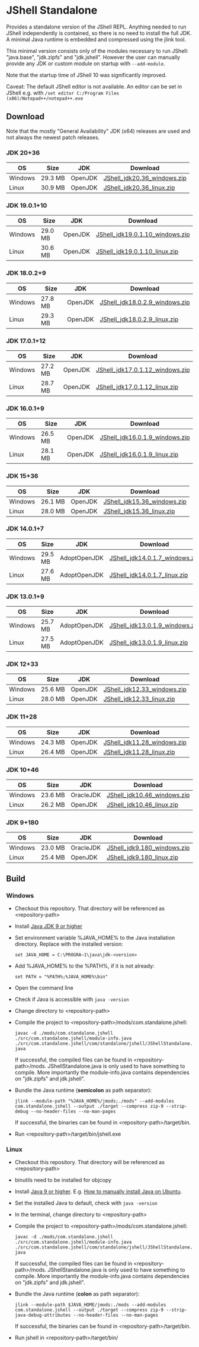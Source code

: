# JShell Standalone
Provides a standalone version of the JShell REPL. Anything needed to run JShell independently is contained, so there is no need to install the full JDK. A minimal Java runtime is embedded and compressed using the jlink tool.

This minimal version consists only of the modules necessary to run JShell: "java.base", "jdk.zipfs" and "jdk.jshell".
However the user can manually provide any JDK or custom module on startup with `--add-module`.

Note that the startup time of JShell 10 was significantly improved.

Caveat: The default JShell editor is not available. An editor can be set in JShell e.g. with `/set editor C:/Program Files (x86)/Notepad++/notepad++.exe`

## Download

Note that the mostly "General Availability" JDK (x64) releases are used and not always the newest patch releases.

### JDK 20+36

| OS | Size | JDK | Download |
| - | - | - | - |
| Windows | 29.3 MB | OpenJDK | [JShell_jdk20.36_windows.zip](https://github.com/shathor/JShellStandalone/releases/download/jdk-20%2B36/JShell_jdk20.36_windows.zip) |
| Linux | 30.9 MB | OpenJDK | [JShell_jdk20.36_linux.zip](https://github.com/shathor/JShellStandalone/releases/download/jdk-20%2B36/JShell_jdk20.36_linux.zip) |
### JDK 19.0.1+10

| OS | Size | JDK | Download |
| - | - | - | - |
| Windows | 29.0 MB | OpenJDK | [JShell_jdk19.0.1.10_windows.zip](https://github.com/shathor/JShellStandalone/releases/download/jdk-19.0.1%2B10/JShell_jdk19.0.1.10_windows.zip) |
| Linux | 30.6 MB | OpenJDK | [JShell_jdk19.0.1.10_linux.zip](https://github.com/shathor/JShellStandalone/releases/download/jdk-19.0.1%2B10/JShell_jdk19.0.1.10_linux.zip) |
### JDK 18.0.2+9

| OS | Size | JDK | Download |
| - | - | - | - |
| Windows | 27.8 MB | OpenJDK | [JShell_jdk18.0.2.9_windows.zip](https://github.com/shathor/JShellStandalone/releases/download/jdk-18.0.2%2B9/JShell_jdk18.0.2.9_windows.zip) |
| Linux | 29.3 MB | OpenJDK | [JShell_jdk18.0.2.9_linux.zip](https://github.com/shathor/JShellStandalone/releases/download/jdk-18.0.2%2B9/JShell_jdk18.0.2.9_linux.zip) |
### JDK 17.0.1+12

| OS | Size | JDK | Download |
| - | - | - | - |
| Windows | 27.2 MB | OpenJDK | [JShell_jdk17.0.1.12_windows.zip](https://github.com/shathor/JShellStandalone/releases/download/jdk-17.0.1%2B12/JShell_jdk17.0.1.12_windows.zip) |
| Linux | 28.7 MB | OpenJDK | [JShell_jdk17.0.1.12_linux.zip](https://github.com/shathor/JShellStandalone/releases/download/jdk-17.0.1%2B12/JShell_jdk17.0.1.12_linux.zip) |
### JDK 16.0.1+9

| OS | Size | JDK | Download |
| - | - | - | - |
| Windows | 26.5 MB | OpenJDK | [JShell_jdk16.0.1.9_windows.zip](https://github.com/shathor/JShellStandalone/releases/download/jdk-16.0.1%2B9/JShell_jdk16.0.1.9_windows.zip) |
| Linux | 28.1 MB | OpenJDK | [JShell_jdk16.0.1.9_linux.zip](https://github.com/shathor/JShellStandalone/releases/download/jdk-16.0.1%2B9/JShell_jdk16.0.1.9_linux.zip) |
### JDK 15+36

| OS | Size | JDK | Download |
| - | - | - | - |
| Windows | 26.1 MB | OpenJDK | [JShell_jdk15.36_windows.zip](https://github.com/shathor/JShellStandalone/releases/download/jdk-15%2B36/JShell_jdk15.36_windows.zip) |
| Linux | 28.0 MB | OpenJDK | [JShell_jdk15.36_linux.zip](https://github.com/shathor/JShellStandalone/releases/download/jdk-15%2B36/JShell_jdk15.36_linux.zip) |
### JDK 14.0.1+7

| OS | Size | JDK | Download |
| - | - | - | - |
| Windows | 29.5 MB | AdoptOpenJDK | [JShell_jdk14.0.1.7_windows.zip](https://github.com/shathor/JShellStandalone/releases/download/jdk-14.0.1%2B7/JShell_jdk14.0.1.7_windows.zip) |
| Linux | 27.6 MB | AdoptOpenJDK | [JShell_jdk14.0.1.7_linux.zip](https://github.com/shathor/JShellStandalone/releases/download/jdk-14.0.1%2B7/JShell_jdk14.0.1.7_linux.zip) |
### JDK 13.0.1+9

| OS | Size | JDK | Download |
| - | - | - | - |
| Windows | 25.7 MB | AdoptOpenJDK | [JShell_jdk13.0.1.9_windows.zip](https://github.com/shathor/JShellStandalone/releases/download/jdk-13.0.1%2B9/JShell_jdk13.0.1.9_windows.zip) |
| Linux | 27.5 MB | AdoptOpenJDK | [JShell_jdk13.0.1.9_linux.zip](https://github.com/shathor/JShellStandalone/releases/download/jdk-13.0.1%2B9/JShell_jdk13.0.1.9_linux.zip) |
### JDK 12+33

| OS | Size | JDK | Download |
| - | - | - | - |
| Windows | 25.6 MB | OpenJDK | [JShell_jdk12.33_windows.zip](https://github.com/shathor/JShellStandalone/releases/download/jdk-12%2B33/JShell_jdk12.33_windows.zip) |
| Linux | 28.0 MB | OpenJDK | [JShell_jdk12.33_linux.zip](https://github.com/shathor/JShellStandalone/releases/download/jdk-12%2B33/JShell_jdk12.33_linux.zip) |
### JDK 11+28

| OS | Size | JDK | Download |
| - | - | - | - |
| Windows | 24.3 MB | OpenJDK | [JShell_jdk11.28_windows.zip](https://github.com/shathor/JShellStandalone/releases/download/jdk-11%2B28/JShell_jdk11.28_windows.zip) |
| Linux | 26.4 MB | OpenJDK | [JShell_jdk11.28_linux.zip](https://github.com/shathor/JShellStandalone/releases/download/jdk-11%2B28/JShell_jdk11.28_linux.zip) |
### JDK 10+46

| OS | Size | JDK | Download |
| - | - | - | - |
| Windows | 23.6 MB | OracleJDK | [JShell_jdk10.46_windows.zip](https://github.com/shathor/JShellStandalone/releases/download/jdk-10%2B46/JShell_jdk10.46_windows.zip) |
| Linux | 26.2 MB | OpenJDK | [JShell_jdk10.46_linux.zip](https://github.com/shathor/JShellStandalone/releases/download/jdk-10%2B46/JShell_jdk10.46_linux.zip) |
### JDK 9+180

| OS | Size | JDK | Download |
| - | - | - | - |
| Windows | 23.0 MB | OracleJDK | [JShell_jdk9.180_windows.zip](https://github.com/shathor/JShellStandalone/releases/download/jdk-9%2B180/JShell_jdk9.180_windows.zip) |
| Linux | 25.4 MB | OpenJDK | [JShell_jdk9.180_linux.zip](https://github.com/shathor/JShellStandalone/releases/download/jdk-9%2B180/JShell_jdk9.180_linux.zip) |

## Build

### Windows

* Checkout this repository. That directory will be referenced as \<repository-path>
* Install [Java JDK 9 or higher](http://jdk.java.net/)
* Set environment variable %JAVA_HOME% to the Java installation directory. Replace <version> with the installed version:

  `set JAVA_HOME = C:\PROGRA~1\java\jdk-<version>`
  
* Add %JAVA_HOME% to the %PATH%, if it is not already:

  `set PATH = "%PATH%;%JAVA_HOME%\bin"`
* Open the command line
* Check if Java is accessible with `java -version`
* Change directory to \<repository-path>
* Compile the project to \<repository-path>/mods/com.standalone.jshell:

  `javac -d ./mods/com.standalone.jshell ./src/com.standalone.jshell/module-info.java ./src/com.standalone.jshell/com/standalone/jshell/JShellStandalone.java`
  
  If successful, the compiled files can be found in \<repository-path>/mods.
  JShellStandalone.java is only used to have something to compile.
  More importantly the module-info.java contains dependencies on "jdk.zipfs" and jdk.jshell".
* Bundle the Java runtime (**semicolon** as path separator):

  `jlink --module-path "%JAVA_HOME%/jmods;./mods" --add-modules com.standalone.jshell --output ./target --compress zip-9 --strip-debug --no-header-files --no-man-pages`
  
  If successful, the binaries can be found in \<repository-path>/target/bin.
  
* Run \<repository-path>/target/bin/jshell.exe

### Linux

* Checkout this repository. That directory will be referenced as \<repository-path>
* binutils need to be installed for objcopy
* Install [Java 9 or higher](http://jdk.java.net/). E.g. [How to manually install Java on Ubuntu](https://thishosting.rocks/install-java-ubuntu/#manually).
* Set the installed Java to default, check with `java -version`
* In the terminal, change directory to \<repository-path>
* Compile the project to \<repository-path>/mods/com.standalone.jshell:

  `javac -d ./mods/com.standalone.jshell ./src/com.standalone.jshell/module-info.java ./src/com.standalone.jshell/com/standalone/jshell/JShellStandalone.java`
  
  If successful, the compiled files can be found in \<repository-path>/mods.
  JShellStandalone.java is only used to have something to compile.
  More importantly the module-info.java contains dependencies on "jdk.zipfs" and jdk.jshell".
* Bundle the Java runtime (**colon** as path separator):

  `jlink --module-path $JAVA_HOME/jmods:./mods --add-modules com.standalone.jshell --output ./target --compress zip-9 --strip-java-debug-attributes --no-header-files --no-man-pages`
  
  If successful, the binaries can be found in \<repository-path>/target/bin.
  
* Run jshell in \<repository-path>/target/bin/
  
  
  



